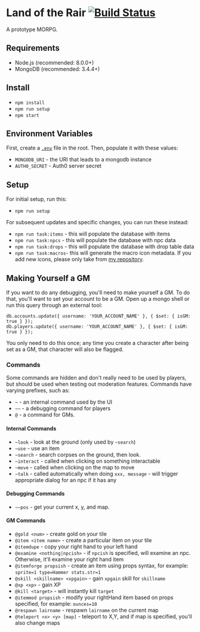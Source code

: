 # Land of the Rair [![Build Status](https://travis-ci.org/LandOfTheRair/landoftherair.svg?branch=master)](https://travis-ci.org/LandOfTheRair/landoftherair)

A prototype MORPG.

## Requirements

* Node.js (recommended: 8.0.0+)
* MongoDB (recommended: 3.4.4+)

## Install

* `npm install`
* `npm run setup`
* `npm start`

## Environment Variables

First, create a [`.env`](https://www.npmjs.com/package/dotenv) file in the root. Then, populate it with these values:

* `MONGODB_URI` - the URI that leads to a mongodb instance
* `AUTH0_SECRET` - Auth0 server secret

## Setup

For initial setup, run this:

* `npm run setup`

For subsequent updates and specific changes, you can run these instead:

* `npm run task:items` - this will populate the database with items
* `npm run task:npcs`  - this will populate the database with npc data
* `npm run task:drops` - this will populate the database with drop table data
* `npm run task:macros`- this will generate the macro icon metadata. If you add new icons, please only take from [my repository](http://seiyria.com/gameicons-font/).

## Making Yourself a GM

If you want to do any debugging, you'll need to make yourself a GM. To do that, you'll want to set your account to be a GM. Open up a mongo shell or run this query through an external tool:

```
db.accounts.update({ username: 'YOUR_ACCOUNT_NAME' }, { $set: { isGM: true } });
db.players.update({ username: 'YOUR_ACCOUNT_NAME' }, { $set: { isGM: true } });
```

You only need to do this once; any time you create a character after being set as a GM, that character will also be flagged.

### Commands

Some commands are hidden and don't really need to be used by players, but should be used when testing out moderation features. Commands have varying prefixes, such as:

* `~` - an internal command used by the UI
* `~~` - a debugging command for players
* `@` - a command for GMs.

#### Internal Commands

* `~look` - look at the ground (only used by `~search`)
* `~use` - use an item
* `~search` - search corpses on the ground, then look.
* `~interact` - called when clicking on something interactable
* `~move` - called when clicking on the map to move
* `~talk` - called automatically when doing `xxx, message` - will trigger appropriate dialog for an npc if it has any

#### Debugging Commands

* `~~pos` - get your current x, y, and map.

#### GM Commands

* `@gold <num>` - create <num> gold on your tile
* `@item <item name>` - create a particular item on your tile
* `@itemdupe` - copy your right hand to your left hand
* `@examine <nothing|npcish>` - if `npcish` is specified, will examine an npc. Otherwise, it'll examine your right hand item
* `@itemforge propsish` - create an item using props syntax, for example: `sprite=1 type=Hammer stats.str=1`
* `@skill <skillname> <xpgain>` - gain `xpgain` skill for `skillname`
* `@xp <xp>` - gain <xp> XP
* `@kill <target>` - will instantly kill `target`
* `@itemmod propsish` - modify your rightHand item based on props specified, for example: `ounces=10`
* `@respawn lairname` - respawn `lairname` on the current map
* `@teleport <x> <y> [map]` - teleport to X,Y, and if map is specified, you'll also change maps
